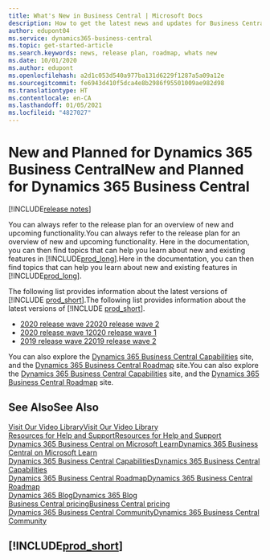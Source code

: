 ```yaml
---
title: What's New in Business Central | Microsoft Docs
description: How to get the latest news and updates for Business Central.
author: edupont04
ms.service: dynamics365-business-central
ms.topic: get-started-article
ms.search.keywords: news, release plan, roadmap, whats new
ms.date: 10/01/2020
ms.author: edupont
ms.openlocfilehash: a2d1c053d540a977ba131d6229f1287a5a09a12e
ms.sourcegitcommit: fe6943d410f5dca4e8b2986f95501009ae982d98
ms.translationtype: HT
ms.contentlocale: en-CA
ms.lasthandoff: 01/05/2021
ms.locfileid: "4827027"
---
```

# <a name="new-and-planned-for-dynamics-365-business-central"></a><span data-ttu-id="da7e0-103">New and Planned for Dynamics 365 Business Central</span><span class="sxs-lookup"><span data-stu-id="da7e0-103">New and Planned for Dynamics 365 Business Central</span></span>

[!INCLUDE[release notes](includes/release-notes.md)]

<span data-ttu-id="da7e0-104">You can always refer to the release plan for an overview of new and upcoming functionality.</span><span class="sxs-lookup"><span data-stu-id="da7e0-104">You can always refer to the release plan for an overview of new and upcoming functionality.</span></span> <span data-ttu-id="da7e0-105">Here in the documentation, you can then find topics that can help you learn about new and existing features in [!INCLUDE[prod_long](includes/prod_long.md)].</span><span class="sxs-lookup"><span data-stu-id="da7e0-105">Here in the documentation, you can then find topics that can help you learn about new and existing features in [!INCLUDE[prod_long](includes/prod_long.md)].</span></span> 

<span data-ttu-id="da7e0-106">The following list provides information about the latest versions of [!INCLUDE [prod_short](includes/prod_short.md)].</span><span class="sxs-lookup"><span data-stu-id="da7e0-106">The following list provides information about the latest versions of [!INCLUDE [prod_short](includes/prod_short.md)].</span></span>  

* [<span data-ttu-id="da7e0-107">2020 release wave 2</span><span class="sxs-lookup"><span data-stu-id="da7e0-107">2020 release wave 2</span></span>](/dynamics365-release-plan/2020wave2/smb/dynamics365-business-central/planned-features)  
* [<span data-ttu-id="da7e0-108">2020 release wave 1</span><span class="sxs-lookup"><span data-stu-id="da7e0-108">2020 release wave 1</span></span>](/dynamics365-release-plan/2020wave1/dynamics365-business-central/planned-features)  
* [<span data-ttu-id="da7e0-109">2019 release wave 2</span><span class="sxs-lookup"><span data-stu-id="da7e0-109">2019 release wave 2</span></span>](/dynamics365-release-plan/2019wave2/dynamics365-business-central/planned-features)  

<span data-ttu-id="da7e0-110">You can also explore the [Dynamics 365 Business Central Capabilities](https://dynamics.microsoft.com/business-central/capabilities/) site, and the [Dynamics 365 Business Central Roadmap](https://dynamics.microsoft.com/roadmap/business-central/) site.</span><span class="sxs-lookup"><span data-stu-id="da7e0-110">You can also explore the [Dynamics 365 Business Central Capabilities](https://dynamics.microsoft.com/business-central/capabilities/) site, and the [Dynamics 365 Business Central Roadmap](https://dynamics.microsoft.com/roadmap/business-central/) site.</span></span>  

## <a name="see-also"></a><span data-ttu-id="da7e0-111">See Also</span><span class="sxs-lookup"><span data-stu-id="da7e0-111">See Also</span></span>

[<span data-ttu-id="da7e0-112">Visit Our Video Library</span><span class="sxs-lookup"><span data-stu-id="da7e0-112">Visit Our Video Library</span></span>](across-videos.md)  
[<span data-ttu-id="da7e0-113">Resources for Help and Support</span><span class="sxs-lookup"><span data-stu-id="da7e0-113">Resources for Help and Support</span></span>](product-help-and-support.md)  
[<span data-ttu-id="da7e0-114">Dynamics 365 Business Central on Microsoft Learn</span><span class="sxs-lookup"><span data-stu-id="da7e0-114">Dynamics 365 Business Central on Microsoft Learn</span></span>](/learn/dynamics365/business-central?WT.mc_id=dyn365bc_landingpage-docs)  
[<span data-ttu-id="da7e0-115">Dynamics 365 Business Central Capabilities</span><span class="sxs-lookup"><span data-stu-id="da7e0-115">Dynamics 365 Business Central Capabilities</span></span>](https://dynamics.microsoft.com/business-central/capabilities/)  
[<span data-ttu-id="da7e0-116">Dynamics 365 Business Central Roadmap</span><span class="sxs-lookup"><span data-stu-id="da7e0-116">Dynamics 365 Business Central Roadmap</span></span>](https://dynamics.microsoft.com/roadmap/business-central/)  
[<span data-ttu-id="da7e0-117">Dynamics 365 Blog</span><span class="sxs-lookup"><span data-stu-id="da7e0-117">Dynamics 365 Blog</span></span>](https://cloudblogs.microsoft.com/dynamics365/it/product/business-central/)  
[<span data-ttu-id="da7e0-118">Business Central pricing</span><span class="sxs-lookup"><span data-stu-id="da7e0-118">Business Central pricing</span></span>](https://dynamics.microsoft.com/business-central/overview/#pricing)  
[<span data-ttu-id="da7e0-119">Dynamics 365 Business Central Community</span><span class="sxs-lookup"><span data-stu-id="da7e0-119">Dynamics 365 Business Central Community</span></span>](https://community.dynamics.com/business/)

## [!INCLUDE[prod_short](includes/free_trial_md.md)]
